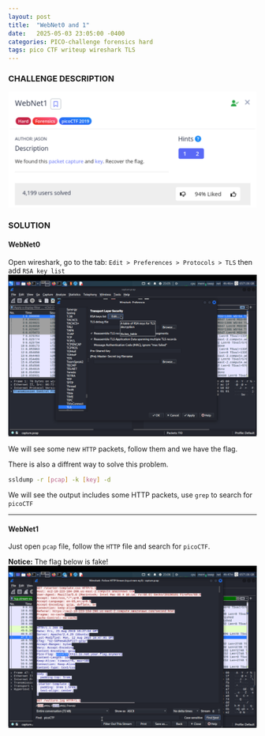 ```yaml
---
layout: post
title:  "WebNet0 and 1"
date:   2025-05-03 23:05:00 -0400
categories: PICO-challenge forensics hard 
tags: pico CTF writeup wireshark TLS
---
```


### CHALLENGE DESCRIPTION
![](assets/img/pico/WebNet0/1.png)

### SOLUTION 
#### WebNet0
Open wireshark, go to the tab: `Edit > Preferences > Protocols > TLS` then add `RSA key list`
![](assets/img/pico/WebNet0/2.png)

We will see some new `HTTP` packets, follow them and we have the flag.

There is also a diffrent way to solve this problem.
```bash
ssldump -r [pcap] -k [key] -d
```
We will see the output includes some HTTP packets, use `grep` to search for `picoCTF`

---

#### WebNet1
Just open `pcap` file, follow the `HTTP` file and search for `picoCTF`.

**Notice:** The flag below is fake!
![](assets/img/pico/WebNet0/3.png)
